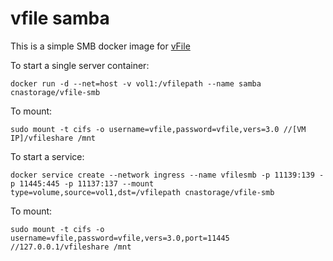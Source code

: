 # vfile samba
This is a simple SMB docker image for [vFile](https://github.com/vmware/vsphere-storage-for-docker)

To start a single server container:
```
docker run -d --net=host -v vol1:/vfilepath --name samba cnastorage/vfile-smb
```

To mount:
```
sudo mount -t cifs -o username=vfile,password=vfile,vers=3.0 //[VM IP]/vfileshare /mnt
```

To start a service:
```
docker service create --network ingress --name vfilesmb -p 11139:139 -p 11445:445 -p 11137:137 --mount type=volume,source=vol1,dst=/vfilepath cnastorage/vfile-smb
```

To mount:
```
sudo mount -t cifs -o username=vfile,password=vfile,vers=3.0,port=11445 //127.0.0.1/vfileshare /mnt
